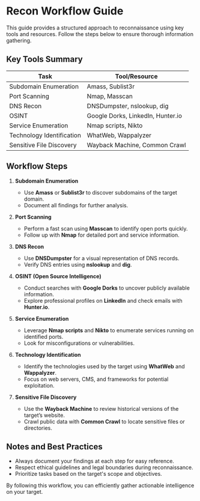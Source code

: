 # Recon Workflow Guide

This guide provides a structured approach to reconnaissance using key tools and resources. Follow the steps below to ensure thorough information gathering.

## Key Tools Summary

| **Task**                   | **Tool/Resource**                    |
|----------------------------|---------------------------------------|
| Subdomain Enumeration      | Amass, Sublist3r                     |
| Port Scanning              | Nmap, Masscan                        |
| DNS Recon                  | DNSDumpster, nslookup, dig           |
| OSINT                      | Google Dorks, LinkedIn, Hunter.io    |
| Service Enumeration        | Nmap scripts, Nikto                  |
| Technology Identification  | WhatWeb, Wappalyzer                  |
| Sensitive File Discovery   | Wayback Machine, Common Crawl        |

## Workflow Steps

1. **Subdomain Enumeration**  
   - Use **Amass** or **Sublist3r** to discover subdomains of the target domain.
   - Document all findings for further analysis.

2. **Port Scanning**  
   - Perform a fast scan using **Masscan** to identify open ports quickly.
   - Follow up with **Nmap** for detailed port and service information.

3. **DNS Recon**  
   - Use **DNSDumpster** for a visual representation of DNS records.
   - Verify DNS entries using **nslookup** and **dig**.

4. **OSINT (Open Source Intelligence)**  
   - Conduct searches with **Google Dorks** to uncover publicly available information.
   - Explore professional profiles on **LinkedIn** and check emails with **Hunter.io**.

5. **Service Enumeration**  
   - Leverage **Nmap scripts** and **Nikto** to enumerate services running on identified ports.
   - Look for misconfigurations or vulnerabilities.

6. **Technology Identification**  
   - Identify the technologies used by the target using **WhatWeb** and **Wappalyzer**.
   - Focus on web servers, CMS, and frameworks for potential exploitation.

7. **Sensitive File Discovery**  
   - Use the **Wayback Machine** to review historical versions of the target’s website.
   - Crawl public data with **Common Crawl** to locate sensitive files or directories.

## Notes and Best Practices
- Always document your findings at each step for easy reference.
- Respect ethical guidelines and legal boundaries during reconnaissance.
- Prioritize tasks based on the target's scope and objectives.

By following this workflow, you can efficiently gather actionable intelligence on your target.